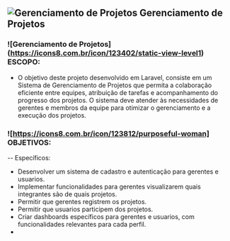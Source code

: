 ## ![Gerenciamento de Projetos](https://img.icons8.com/ios-filled/50/000000/project-management.png) Gerenciamento de Projetos 

### ![Gerenciamento de Projetos] (https://icons8.com.br/icon/123402/static-view-level1) ESCOPO:
- O objetivo deste projeto desenvolvido em Laravel, consiste em um Sistema de Gerenciamento de Projetos que permita a colaboração eficiente entre equipes, atribuição de tarefas e acompanhamento do progresso dos projetos. O sistema deve atender às necessidades de gerentes e membros da equipe para otimizar o gerenciamento e a execução dos projetos.

### ![https://icons8.com.br/icon/123812/purposeful-woman] OBJETIVOS:
-- Específicos:
- Desenvolver um sistema de cadastro e autenticação para gerentes e usuarios.
- Implementar funcionalidades para gerentes visualizarem quais integrantes são de quais projetos.
- Permitir que gerentes registrem os projetos.
- Permitir que usuarios participem dos projetos.
- Criar dashboards específicos para gerentes e usuarios, com funcionalidades relevantes para cada perfil.
- 






